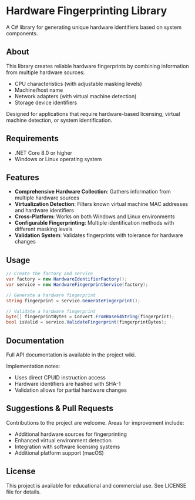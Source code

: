 # Hardware Fingerprinting Library

A C# library for generating unique hardware identifiers based on system components.

## About

This library creates reliable hardware fingerprints by combining information from multiple hardware sources:
- CPU characteristics (with adjustable masking levels)
- Machine/host name
- Network adapters (with virtual machine detection)
- Storage device identifiers

Designed for applications that require hardware-based licensing, virtual machine detection, or system identification.

## Requirements

- .NET Core 8.0 or higher
- Windows or Linux operating system

## Features

- **Comprehensive Hardware Collection**: Gathers information from multiple hardware sources
- **Virtualization Detection**: Filters known virtual machine MAC addresses and hardware identifiers
- **Cross-Platform**: Works on both Windows and Linux environments
- **Configurable Fingerprinting**: Multiple identification methods with different masking levels
- **Validation System**: Validates fingerprints with tolerance for hardware changes

## Usage

```csharp
// Create the factory and service
var factory = new HardwareIdentifierFactory();
var service = new HardwareFingerprintService(factory);

// Generate a hardware fingerprint
string fingerprint = service.GenerateFingerprint();

// Validate a hardware fingerprint
byte[] fingerprintBytes = Convert.FromBase64String(fingerprint);
bool isValid = service.ValidateFingerprint(fingerprintBytes);
```

## Documentation

Full API documentation is available in the project wiki.

Implementation notes:
- Uses direct CPUID instruction access
- Hardware identifiers are hashed with SHA-1
- Validation allows for partial hardware changes

## Suggestions & Pull Requests

Contributions to the project are welcome. Areas for improvement include:

- Additional hardware sources for fingerprinting
- Enhanced virtual environment detection
- Integration with software licensing systems
- Additional platform support (macOS)

## License

This project is available for educational and commercial use. See LICENSE file for details.
